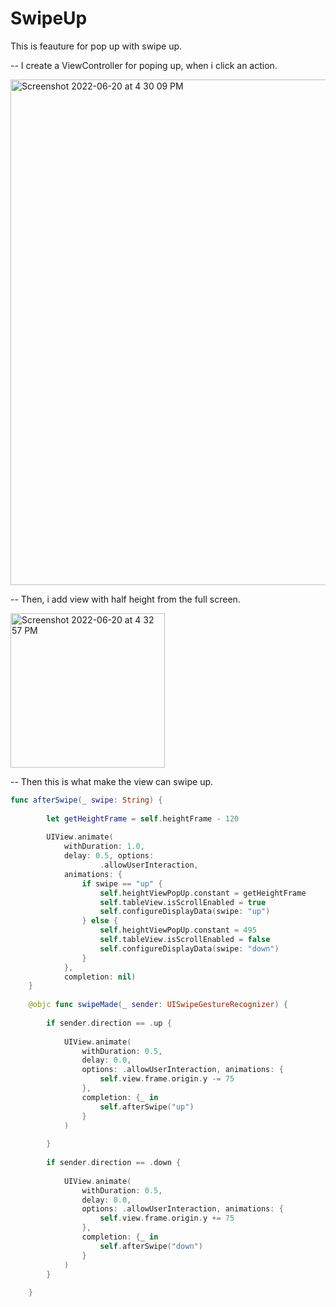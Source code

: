 # SwipeUp

This is feauture for pop up with swipe up.

-- I create a ViewController for poping up, when i click an action.

<img width="809" alt="Screenshot 2022-06-20 at 4 30 09 PM" src="https://user-images.githubusercontent.com/49187517/174571675-e0410039-6a78-4200-874e-e362dfa14074.png">

-- Then, i add view with half height from the full screen.

<img width="247" alt="Screenshot 2022-06-20 at 4 32 57 PM" src="https://user-images.githubusercontent.com/49187517/174572254-73e04f56-c6ce-4c17-add0-96ad2f894e01.png">

-- Then this is what make the view can swipe up.

```swift
func afterSwipe(_ swipe: String) {
        
        let getHeightFrame = self.heightFrame - 120
        
        UIView.animate(
            withDuration: 1.0,
            delay: 0.5, options:
                    .allowUserInteraction,
            animations: {
                if swipe == "up" {
                    self.heightViewPopUp.constant = getHeightFrame
                    self.tableView.isScrollEnabled = true
                    self.configureDisplayData(swipe: "up")
                } else {
                    self.heightViewPopUp.constant = 495
                    self.tableView.isScrollEnabled = false
                    self.configureDisplayData(swipe: "down")
                }
            },
            completion: nil)
    }
    
    @objc func swipeMade(_ sender: UISwipeGestureRecognizer) {
        
        if sender.direction == .up {
            
            UIView.animate(
                withDuration: 0.5,
                delay: 0.0,
                options: .allowUserInteraction, animations: {
                    self.view.frame.origin.y -= 75
                },
                completion: {_ in
                    self.afterSwipe("up")
                }
            )
            
        }
        
        if sender.direction == .down {
            
            UIView.animate(
                withDuration: 0.5,
                delay: 0.0,
                options: .allowUserInteraction, animations: {
                    self.view.frame.origin.y += 75
                },
                completion: {_ in
                    self.afterSwipe("down")
                }
            )
        }
        
    }
```
